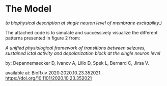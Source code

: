 # The Model
_(a biophysical description at single neuron level of membrane excitability.)_ 

  

The attached code is to simulate and successively visualize the different patterns presented in figure 2 from: 

_A unified physiological framework of transitions between seizures, sustained ictal activity and depolarization block at the single neuron level_

by:
Depannemaecker D, Ivanov A, Lillo D, Spek L, Bernard C, Jirsa V.

available at:
BioRxiv 2020:2020.10.23.352021. https://doi.org/10.1101/2020.10.23.352021



